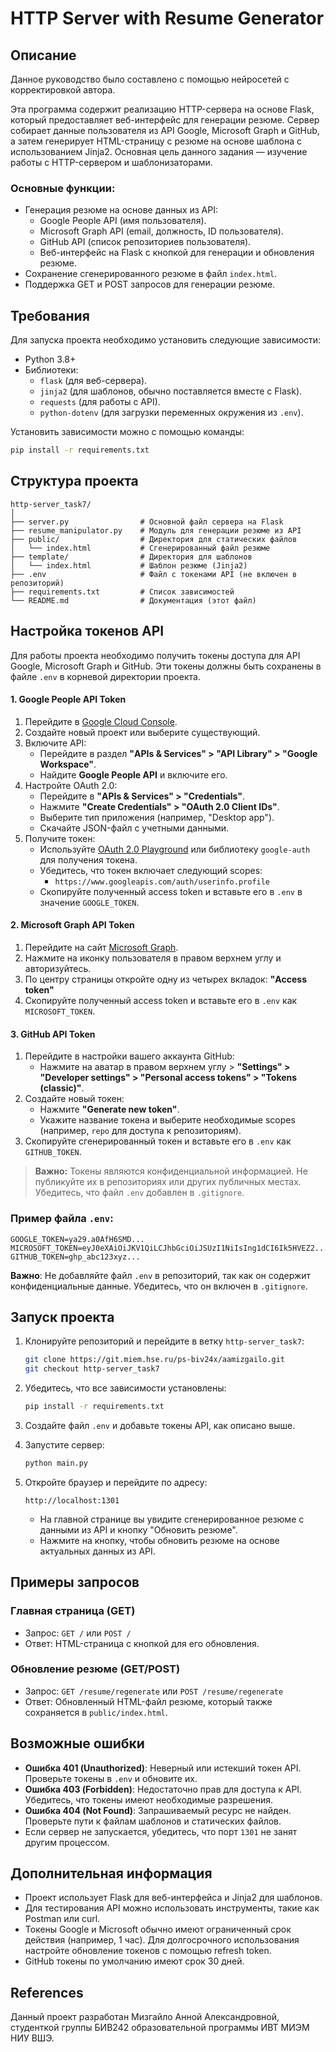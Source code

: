 # HTTP Server with Resume Generator 

## Описание
Данное руководство было составлено с помощью нейросетей с корректировкой автора. 

Эта программа содержит реализацию HTTP-сервера на основе Flask, который предоставляет веб-интерфейс для генерации резюме. Сервер собирает данные пользователя из API Google, Microsoft Graph и GitHub, а затем генерирует HTML-страницу с резюме на основе шаблона с использованием Jinja2. Основная цель данного задания — изучение работы с HTTP-сервером и шаблонизаторами.

### Основные функции:
- Генерация резюме на основе данных из API:
  - Google People API (имя пользователя).
  - Microsoft Graph API (email, должность, ID пользователя).
  - GitHub API (список репозиториев пользователя).
  - Веб-интерфейс на Flask с кнопкой для генерации и обновления резюме.
- Сохранение сгенерированного резюме в файл `index.html`.
- Поддержка GET и POST запросов для генерации резюме.

## Требования

Для запуска проекта необходимо установить следующие зависимости:
- Python 3.8+
- Библиотеки:
  - `flask` (для веб-сервера).
  - `jinja2` (для шаблонов, обычно поставляется вместе с Flask).
  - `requests` (для работы с API).
  - `python-dotenv` (для загрузки переменных окружения из `.env`).

Установить зависимости можно с помощью команды:
```bash
pip install -r requirements.txt
```

## Структура проекта

```
http-server_task7/
│
├── server.py                # Основной файл сервера на Flask
├── resume_manipulator.py    # Модуль для генерации резюме из API
├── public/                  # Директория для статических файлов
│   └── index.html           # Сгенерированный файл резюме
├── template/                # Директория для шаблонов
│   └── index.html           # Шаблон резюме (Jinja2)
├── .env                     # Файл с токенами API (не включен в репозиторий)
├── requirements.txt         # Список зависимостей
└── README.md                # Документация (этот файл)
```

## Настройка токенов API

Для работы проекта необходимо получить токены доступа для API Google, Microsoft Graph и GitHub. Эти токены должны быть сохранены в файле `.env` в корневой директории проекта.

#### 1. Google People API Token

1. Перейдите в [Google Cloud Console](https://console.cloud.google.com/).
2. Создайте новый проект или выберите существующий.
3. Включите API:
   - Перейдите в раздел **"APIs & Services" > "API Library" > "Google Workspace"**.
   - Найдите **Google People API** и включите его.
4. Настройте OAuth 2.0:
   - Перейдите в **"APIs & Services" > "Credentials"**.
   - Нажмите **"Create Credentials" > "OAuth 2.0 Client IDs"**.
   - Выберите тип приложения (например, "Desktop app").
   - Скачайте JSON-файл с учетными данными.
5. Получите токен:
   - Используйте [OAuth 2.0 Playground](https://developers.google.com/oauthplayground) или библиотеку `google-auth` для получения токена.
   - Убедитесь, что токен включает следующий scopes:
     - `https://www.googleapis.com/auth/userinfo.profile`
   - Скопируйте полученный access token и вставьте его в `.env` в значение `GOOGLE_TOKEN`.

#### 2. Microsoft Graph API Token

1. Перейдите на сайт [Microsoft Graph](https://developer.microsoft.com/en-us/graph/graph-explorer?request=me).
2. Нажмите на иконку пользователя в правом верхнем углу и авторизуйтесь. 
3. По центру страницы откройте одну из четырех вкладок: **"Access token"**
4. Скопируйте полученный access token и вставьте его в `.env` как `MICROSOFT_TOKEN`.

#### 3. GitHub API Token

1. Перейдите в настройки вашего аккаунта GitHub:
   - Нажмите на аватар в правом верхнем углу > **"Settings" > "Developer settings" > "Personal access tokens" > "Tokens (classic)"**.
2. Создайте новый токен:
   - Нажмите **"Generate new token"**.
   - Укажите название токена и выберите необходимые scopes (например, `repo` для доступа к репозиториям).
3. Скопируйте сгенерированный токен и вставьте его в `.env` как `GITHUB_TOKEN`.

> **Важно:** Токены являются конфиденциальной информацией. Не публикуйте их в репозиториях или других публичных местах. Убедитесь, что файл `.env` добавлен в `.gitignore`.

### Пример файла `.env`:
```
GOOGLE_TOKEN=ya29.a0AfH6SMD...
MICROSOFT_TOKEN=eyJ0eXAiOiJKV1QiLCJhbGciOiJSUzI1NiIsIng1dCI6Ik5HVEZ2...
GITHUB_TOKEN=ghp_abc123xyz...
```

**Важно**: Не добавляйте файл `.env` в репозиторий, так как он содержит конфиденциальные данные. Убедитесь, что он включен в `.gitignore`.

## Запуск проекта

1. Клонируйте репозиторий и перейдите в ветку `http-server_task7`:
   ```bash
   git clone https://git.miem.hse.ru/ps-biv24x/aamizgailo.git
   git checkout http-server_task7
   ```

2. Убедитесь, что все зависимости установлены:
   ```bash
   pip install -r requirements.txt
   ```

3. Создайте файл `.env` и добавьте токены API, как описано выше.

4. Запустите сервер:
   ```bash
   python main.py
   ```

5. Откройте браузер и перейдите по адресу:
   ```
   http://localhost:1301
   ```
   - На главной странице вы увидите сгенерированное резюме с данными из API и кнопку "Обновить резюме".
   - Нажмите на кнопку, чтобы обновить резюме на основе актуальных данных из API.

## Примеры запросов

### Главная страница (GET)
- Запрос: `GET /` или `POST /`
- Ответ: HTML-страница с кнопкой для его обновления.

### Обновление резюме (GET/POST)
- Запрос: `GET /resume/regenerate` или `POST /resume/regenerate`
- Ответ: Обновленный HTML-файл резюме, который также сохраняется в `public/index.html`.

## Возможные ошибки

- **Ошибка 401 (Unauthorized)**: Неверный или истекший токен API. Проверьте токены в `.env` и обновите их.
- **Ошибка 403 (Forbidden)**: Недостаточно прав для доступа к API. Убедитесь, что токены имеют необходимые разрешения.
- **Ошибка 404 (Not Found)**: Запрашиваемый ресурс не найден. Проверьте пути к файлам шаблонов и статических файлов.
- Если сервер не запускается, убедитесь, что порт `1301` не занят другим процессом.

## Дополнительная информация

- Проект использует Flask для веб-интерфейса и Jinja2 для шаблонов.
- Для тестирования API можно использовать инструменты, такие как Postman или curl.
- Токены Google и Microsoft обычно имеют ограниченный срок действия (например, 1 час). Для долгосрочного использования настройте обновление токенов с помощью refresh token.
- GitHub токены по умолчанию имеют срок 30 дней.

## References

Данный проект разработан Мизгайло Анной Александровной, студенткой группы БИВ242 образовательной программы ИВТ МИЭМ НИУ ВШЭ.
